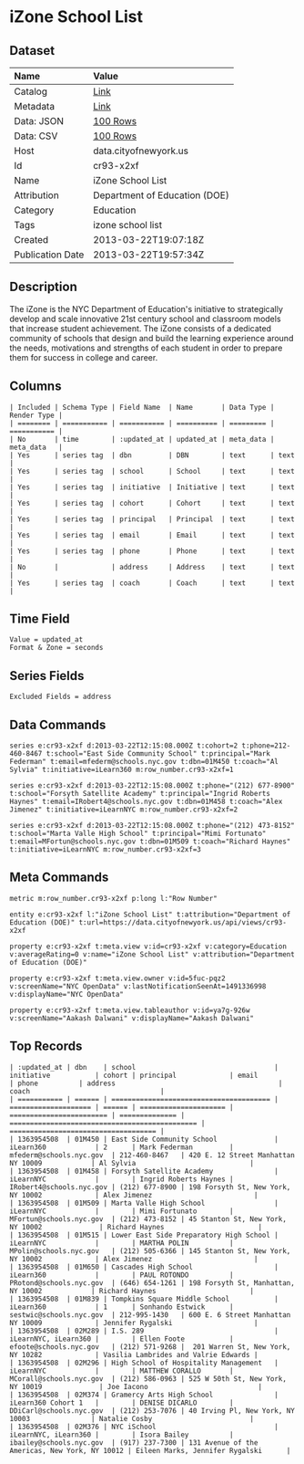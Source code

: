 # iZone School List

## Dataset

| Name | Value |
| :--- | :---- |
| Catalog | [Link](https://catalog.data.gov/dataset/izone-school-list-c1f1a) |
| Metadata | [Link](https://data.cityofnewyork.us/api/views/cr93-x2xf) |
| Data: JSON | [100 Rows](https://data.cityofnewyork.us/api/views/cr93-x2xf/rows.json?max_rows=100) |
| Data: CSV | [100 Rows](https://data.cityofnewyork.us/api/views/cr93-x2xf/rows.csv?max_rows=100) |
| Host | data.cityofnewyork.us |
| Id | cr93-x2xf |
| Name | iZone School List |
| Attribution | Department of Education (DOE) |
| Category | Education |
| Tags | izone school list |
| Created | 2013-03-22T19:07:18Z |
| Publication Date | 2013-03-22T19:57:34Z |

## Description

The iZone is the NYC Department of Education's initiative to strategically develop and scale innovative 21st century school and classroom models that increase student achievement. The iZone consists of a dedicated community of schools that design and build the learning experience around the needs,  motivations and strengths of each student in order to prepare them for success in college and career.

## Columns

```ls
| Included | Schema Type | Field Name  | Name       | Data Type | Render Type |
| ======== | =========== | =========== | ========== | ========= | =========== |
| No       | time        | :updated_at | updated_at | meta_data | meta_data   |
| Yes      | series tag  | dbn         | DBN        | text      | text        |
| Yes      | series tag  | school      | School     | text      | text        |
| Yes      | series tag  | initiative  | Initiative | text      | text        |
| Yes      | series tag  | cohort      | Cohort     | text      | text        |
| Yes      | series tag  | principal   | Principal  | text      | text        |
| Yes      | series tag  | email       | Email      | text      | text        |
| Yes      | series tag  | phone       | Phone      | text      | text        |
| No       |             | address     | Address    | text      | text        |
| Yes      | series tag  | coach       | Coach      | text      | text        |
```

## Time Field

```ls
Value = updated_at
Format & Zone = seconds
```

## Series Fields

```ls
Excluded Fields = address
```

## Data Commands

```ls
series e:cr93-x2xf d:2013-03-22T12:15:08.000Z t:cohort=2 t:phone=212-460-8467 t:school="East Side Community School" t:principal="Mark Federman" t:email=mfederm@schools.nyc.gov t:dbn=01M450 t:coach="Al Sylvia" t:initiative=iLearn360 m:row_number.cr93-x2xf=1

series e:cr93-x2xf d:2013-03-22T12:15:08.000Z t:phone="(212) 677-8900" t:school="Forsyth Satellite Academy" t:principal="Ingrid Roberts Haynes" t:email=IRobert4@schools.nyc.gov t:dbn=01M458 t:coach="Alex Jimenez" t:initiative=iLearnNYC m:row_number.cr93-x2xf=2

series e:cr93-x2xf d:2013-03-22T12:15:08.000Z t:phone="(212) 473-8152" t:school="Marta Valle High School" t:principal="Mimi Fortunato" t:email=MFortun@schools.nyc.gov t:dbn=01M509 t:coach="Richard Haynes" t:initiative=iLearnNYC m:row_number.cr93-x2xf=3
```

## Meta Commands

```ls
metric m:row_number.cr93-x2xf p:long l:"Row Number"

entity e:cr93-x2xf l:"iZone School List" t:attribution="Department of Education (DOE)" t:url=https://data.cityofnewyork.us/api/views/cr93-x2xf

property e:cr93-x2xf t:meta.view v:id=cr93-x2xf v:category=Education v:averageRating=0 v:name="iZone School List" v:attribution="Department of Education (DOE)"

property e:cr93-x2xf t:meta.view.owner v:id=5fuc-pqz2 v:screenName="NYC OpenData" v:lastNotificationSeenAt=1491336998 v:displayName="NYC OpenData"

property e:cr93-x2xf t:meta.view.tableauthor v:id=ya7g-926w v:screenName="Aakash Dalwani" v:displayName="Aakash Dalwani"
```

## Top Records

```ls
| :updated_at | dbn    | school                                  | initiative           | cohort | principal             | email                    | phone          | address                                        | coach                                | 
| =========== | ====== | ======================================= | ==================== | ====== | ===================== | ======================== | ============== | ============================================== | ==================================== | 
| 1363954508  | 01M450 | East Side Community School              | iLearn360            | 2      | Mark Federman         | mfederm@schools.nyc.gov  | 212-460-8467   | 420 E. 12 Street Manhattan NY 10009            | Al Sylvia                            | 
| 1363954508  | 01M458 | Forsyth Satellite Academy               | iLearnNYC            |        | Ingrid Roberts Haynes | IRobert4@schools.nyc.gov | (212) 677-8900 | 198 Forsyth St, New York, NY 10002             | Alex Jimenez                         | 
| 1363954508  | 01M509 | Marta Valle High School                 | iLearnNYC            |        | Mimi Fortunato        | MFortun@schools.nyc.gov  | (212) 473-8152 | 45 Stanton St, New York, NY 10002              | Richard Haynes                       | 
| 1363954508  | 01M515 | Lower East Side Preparatory High School | iLearnNYC            |        | MARTHA POLIN          | MPolin@schools.nyc.gov   | (212) 505-6366 | 145 Stanton St, New York, NY 10002             | Alex Jimenez                         | 
| 1363954508  | 01M650 | Cascades High School                    | iLearn360            |        | PAUL ROTONDO          | PRotond@schools.nyc.gov  | (646) 654-1261 | 198 Forsyth St, Manhattan, NY 10002            | Richard Haynes                       | 
| 1363954508  | 01M839 | Tompkins Square Middle School           | iLearn360            | 1      | Sonhando Estwick      | sestwic@schools.nyc.gov  | 212-995-1430   | 600 E. 6 Street Manhattan NY 10009             | Jennifer Rygalski                    | 
| 1363954508  | 02M289 | I.S. 289                                | iLearnNYC, iLearn360 |        | Ellen Foote           | efoote@schools.nyc.gov   | (212) 571-9268 |  201 Warren St, New York, NY 10282             | Vasilia Lambrides and Valrie Edwards | 
| 1363954508  | 02M296 | High School of Hospitality Management   | iLearnNYC            |        | MATTHEW CORALLO       | MCorall@schools.nyc.gov  | (212) 586-0963 | 525 W 50th St, New York, NY 10019              | Joe Iacono                           | 
| 1363954508  | 02M374 | Gramercy Arts High School               | iLearn360 Cohort 1   |        | DENISE DICARLO        | DDiCarl@schools.nyc.gov  | (212) 253-7076 | 40 Irving Pl, New York, NY 10003               | Natalie Cosby                        | 
| 1363954508  | 02M376 | NYC iSchool                             | iLearnNYC, iLearn360 |        | Isora Bailey          | ibailey@schools.nyc.gov  | (917) 237-7300 | 131 Avenue of the Americas, New York, NY 10012 | Eileen Marks, Jennifer Rygalski      | 
```